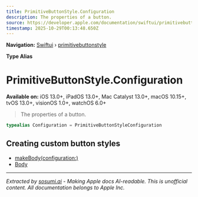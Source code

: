 ```yaml
---
title: PrimitiveButtonStyle.Configuration
description: The properties of a button.
source: https://developer.apple.com/documentation/swiftui/primitivebuttonstyle/configuration
timestamp: 2025-10-29T00:13:48.650Z
---
```


**Navigation:** [Swiftui](/documentation/swiftui) › [primitivebuttonstyle](/documentation/swiftui/primitivebuttonstyle)

**Type Alias**

# PrimitiveButtonStyle.Configuration

**Available on:** iOS 13.0+, iPadOS 13.0+, Mac Catalyst 13.0+, macOS 10.15+, tvOS 13.0+, visionOS 1.0+, watchOS 6.0+

> The properties of a button.

```swift
typealias Configuration = PrimitiveButtonStyleConfiguration
```

## Creating custom button styles

- [makeBody(configuration:)](/documentation/swiftui/primitivebuttonstyle/makebody(configuration:))
- [Body](/documentation/swiftui/primitivebuttonstyle/body)

---

*Extracted by [sosumi.ai](https://sosumi.ai) - Making Apple docs AI-readable.*
*This is unofficial content. All documentation belongs to Apple Inc.*
